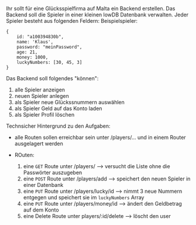 Ihr sollt für eine Glücksspielfirma auf Malta ein Backend erstellen. Das Backend soll die Spieler in einer kleinen lowDB Datenbank verwalten. Jeder Spieler besteht aus folgenden Feldern:
Beispielspieler:
```
{
    id: "a100394830b",
    name: 'Klaus',
    password: "meinPassword",
    age: 21,
    money: 1000,
    luckyNumbers: [30, 45, 3]    
}
```
Das Backend soll folgendes "können":
1. alle Spieler anzeigen
2. neuen Spieler anlegen
3. als Spieler neue Glückssnummern auswählen
4. als Spieler Geld auf das Konto laden
5. als Spieler Profil löschen

Technsicher Hintergrund zu den Aufgaben:
- alle Routen sollen erreichbar sein unter /players/... und in einem Router ausgelagert werden

- ROuten:
    1. eine `GET` Route unter /players/ --> versucht die Liste ohne die Passwörter auszugeben    
    2. eine `POST` Route unter /players/add --> speichert den neuen Spieler in einer Datenbank
    3. eine `PUT` Route unter /players/lucky/id  --> nimmt 3 neue Nummern entgegen und speichert sie im `luckyNumbers` Array
    4. eine `PUT` Route unter /players/money/id --> ändert den Geldbetrag auf dem Konto 
    5. eine Delete Route unter players/:id/delete --> löscht den user